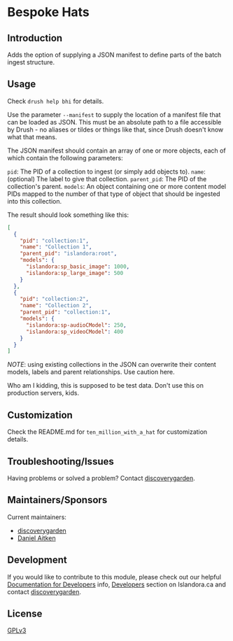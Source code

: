 # Bespoke Hats

## Introduction

Adds the option of supplying a JSON manifest to define parts of the batch ingest structure.

## Usage

Check `drush help bhi` for details.

Use the parameter `--manifest` to supply the location of a manifest file that can be loaded as JSON. This must be an absolute path to a file accessible by Drush - no aliases or tildes or things like that, since Drush doesn't know what that means.

The JSON manifest should contain an array of one or more objects, each of which contain the following parameters:

`pid`: The PID of a collection to ingest (or simply add objects to).
`name`: (optional) The label to give that collection.
`parent_pid`: The PID of the collection's parent.
`models`: An object containing one or more content model PIDs mapped to the number of that type of object that should be ingested into this collection.

The result should look something like this:

```json
[
  {
    "pid": "collection:1",
    "name": "Collection 1",
    "parent_pid": "islandora:root",
    "models": {
      "islandora:sp_basic_image": 1000,
      "islandora:sp_large_image": 500
    }
  },
  {
    "pid": "collection:2",
    "name": "Collection 2",
    "parent_pid": "collection:1",
    "models": {
      "islandora:sp-audioCModel": 250,
      "islandora:sp_videoCModel": 400
    }
  }
]
```

*NOTE*: using existing collections in the JSON can overwrite their content models, labels and parent relationships. Use caution here.

Who am I kidding, this is supposed to be test data. Don't use this on production servers, kids.

## Customization

Check the README.md for `ten_million_with_a_hat` for customization details.

## Troubleshooting/Issues

Having problems or solved a problem? Contact [discoverygarden](http://support.discoverygarden.ca).

## Maintainers/Sponsors

Current maintainers:

* [discoverygarden](http://www.discoverygarden.ca)
* [Daniel Aitken](daitken@discoverygarden.ca)

## Development

If you would like to contribute to this module, please check out our helpful
[Documentation for Developers](https://github.com/Islandora/islandora/wiki#wiki-documentation-for-developers)
info, [Developers](http://islandora.ca/developers) section on Islandora.ca and
contact [discoverygarden](http://support.discoverygarden.ca).

## License

[GPLv3](http://www.gnu.org/licenses/gpl-3.0.txt)
